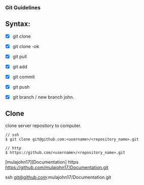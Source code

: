 ### Git Guidelines

## Syntax:

- [X] git clone
- [X] git clone -ok
- [X] git pull
- [X] git add
- [X] git commit
- [X] git push
- [X] git branch / new branch john.





Clone
---
clone server repository to computer.
```
// ssh
$ git clone git@github.com:<username>/<repository_name>.git

// http
$ https://github.com/<username>/<repository_name>.git
```


[mulajohn17][Documentation]
https
https://github.com/mulajohn17/Documentation.git

ssh
git@github.com:mulajohn17/Documentation.git
